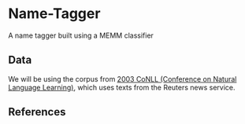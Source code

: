 # Name-Tagger
A name tagger built using a MEMM classifier

## Data

We will be using the corpus from [2003 CoNLL (Conference on Natural Language Learning)](https://www.aclweb.org/anthology/W03-0419.pdf), which uses texts from the Reuters news service. 

## References

